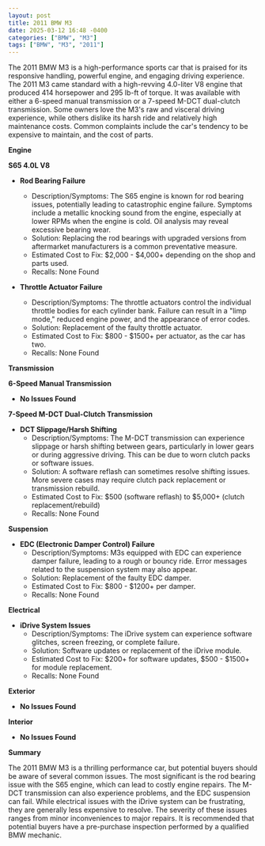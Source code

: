 ```yaml
---
layout: post
title: 2011 BMW M3
date: 2025-03-12 16:48 -0400
categories: ["BMW", "M3"]
tags: ["BMW", "M3", "2011"]
---
```

The 2011 BMW M3 is a high-performance sports car that is praised for its responsive handling, powerful engine, and engaging driving experience. The 2011 M3 came standard with a high-revving 4.0-liter V8 engine that produced 414 horsepower and 295 lb-ft of torque. It was available with either a 6-speed manual transmission or a 7-speed M-DCT dual-clutch transmission. Some owners love the M3's raw and visceral driving experience, while others dislike its harsh ride and relatively high maintenance costs. Common complaints include the car's tendency to be expensive to maintain, and the cost of parts.

**Engine**

**S65 4.0L V8**

*   **Rod Bearing Failure**
    *   Description/Symptoms: The S65 engine is known for rod bearing issues, potentially leading to catastrophic engine failure. Symptoms include a metallic knocking sound from the engine, especially at lower RPMs when the engine is cold. Oil analysis may reveal excessive bearing wear.
    *   Solution: Replacing the rod bearings with upgraded versions from aftermarket manufacturers is a common preventative measure.
    *   Estimated Cost to Fix: $2,000 - $4,000+ depending on the shop and parts used.
    *   Recalls: None Found

*   **Throttle Actuator Failure**
    *   Description/Symptoms: The throttle actuators control the individual throttle bodies for each cylinder bank. Failure can result in a "limp mode," reduced engine power, and the appearance of error codes.
    *   Solution: Replacement of the faulty throttle actuator.
    *   Estimated Cost to Fix: $800 - $1500+ per actuator, as the car has two.
    *   Recalls: None Found

**Transmission**

**6-Speed Manual Transmission**
*   **No Issues Found**

**7-Speed M-DCT Dual-Clutch Transmission**

*   **DCT Slippage/Harsh Shifting**
    *   Description/Symptoms: The M-DCT transmission can experience slippage or harsh shifting between gears, particularly in lower gears or during aggressive driving. This can be due to worn clutch packs or software issues.
    *   Solution: A software reflash can sometimes resolve shifting issues. More severe cases may require clutch pack replacement or transmission rebuild.
    *   Estimated Cost to Fix: $500 (software reflash) to $5,000+ (clutch replacement/rebuild)
    *   Recalls: None Found

**Suspension**

*   **EDC (Electronic Damper Control) Failure**
    *   Description/Symptoms: M3s equipped with EDC can experience damper failure, leading to a rough or bouncy ride. Error messages related to the suspension system may also appear.
    *   Solution: Replacement of the faulty EDC damper.
    *   Estimated Cost to Fix: $800 - $1200+ per damper.
    *   Recalls: None Found

**Electrical**

*   **iDrive System Issues**
    *   Description/Symptoms: The iDrive system can experience software glitches, screen freezing, or complete failure.
    *   Solution: Software updates or replacement of the iDrive module.
    *   Estimated Cost to Fix: $200+ for software updates, $500 - $1500+ for module replacement.
    *   Recalls: None Found

**Exterior**

*   **No Issues Found**

**Interior**

*   **No Issues Found**

**Summary**

The 2011 BMW M3 is a thrilling performance car, but potential buyers should be aware of several common issues. The most significant is the rod bearing issue with the S65 engine, which can lead to costly engine repairs. The M-DCT transmission can also experience problems, and the EDC suspension can fail. While electrical issues with the iDrive system can be frustrating, they are generally less expensive to resolve. The severity of these issues ranges from minor inconveniences to major repairs. It is recommended that potential buyers have a pre-purchase inspection performed by a qualified BMW mechanic.

